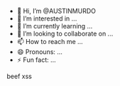 - 👋 Hi, I’m @AUSTINMURDO
- 👀 I’m interested in ...
- 🌱 I’m currently learning ...
- 💞️ I’m looking to collaborate on ...
- 📫 How to reach me ...
- 😄 Pronouns: ...
- ⚡ Fun fact: ...

<!---
AUSTINMURDO/AUSTINMURDO is a ✨ special ✨ repository because its `README.md` (this file) appears on your GitHub profile.
You can click the Preview link to take a look at your changes.
--->beef xss


